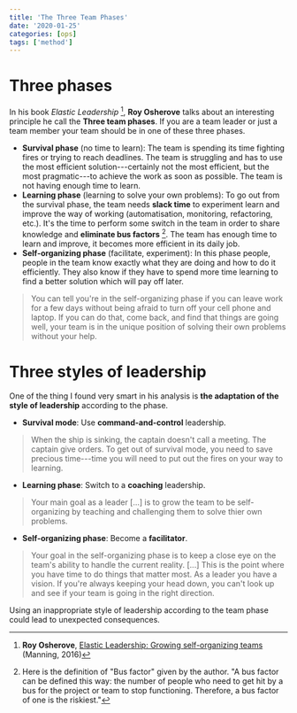 ```yaml
---
title: 'The Three Team Phases'
date: '2020-01-25'
categories: [ops]
tags: ['method']
---
```


# Three phases

In his book *Elastic Leadership* [^1], **Roy Osherove** talks about an interesting principle he call the **Three team phases**. If you are a team leader or just a team member your team should be in one of these three phases.

- **Survival phase** (no time to learn): The team is spending its time fighting fires or trying to reach deadlines. The team is struggling and has to use the most efficient solution---certainly not the most efficient, but the most pragmatic---to achieve the work as soon as possible. The team is not having enough time to learn.
- **Learning phase** (learning to solve your own problems): To go out from the survival phase, the team needs **slack time** to experiment learn and improve the way of working (automatisation, monitoring, refactoring, etc.). It's the time to perform some switch in the team in order to share knowledge and **eliminate bus factors** [^2]. The team has enough time to learn and improve, it becomes more efficient in its daily job.
- **Self-organizing phase** (facilitate, experiment): In this phase people, people in the team know exactly what they are doing and how to do it efficiently. They also know if they have to spend more time learning to find a better solution which will pay off later.

> You can tell you're in the self-organizing phase if you can leave work for a few days without being afraid to turn off your cell phone and laptop. If you can do that, come back, and find that things are going well, your team is in the unique position of solving their own problems without your help.

# Three styles of leadership

One of the thing I found very smart in his analysis is **the adaptation of the style of leadership** according to the phase.

- **Survival mode**: Use **command-and-control** leadership.

> When the ship is sinking, the captain doesn't call a meeting. The captain give orders. To get out of survival mode, you need to save precious time---time you will need to put out the fires on your way to learning.

- **Learning phase**: Switch to a **coaching** leadership.

> Your main goal as a leader [...] is to grow the team to be self-organizing by teaching and challenging them to solve thier own problems.

- **Self-organizing phase**: Become a **facilitator**.

> Your goal in the self-organizing phase is to keep a close eye on the team's ability to handle the current reality. [...] This is the point where you have time to do things that matter most. As a leader you have a vision. If you're always keeping your head down, you can't look up and see if your team is going in the right direction. 

Using an inappropriate style of leadership according to the team phase could lead to unexpected consequences.

[^1]: **Roy Osherove**, [Elastic Leadership: Growing self-organizing teams](https://www.goodreads.com/book/show/27751552-elastic-leadership) (Manning, 2016)

[^2]: Here is the definition of "Bus factor" given by the author.
"A bus factor can be defined this way: the number of people who need to get hit by a bus for the project or team to stop functioning. Therefore, a bus factor of one is the riskiest."